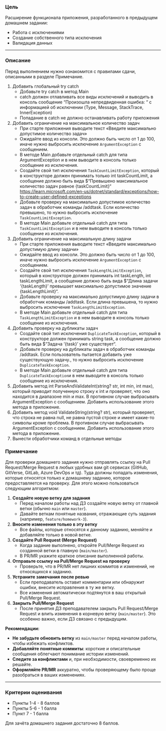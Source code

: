 ### Цель
    
Расширение функционала приложения, разработанного в предыдущем домашнем задании:

- Работа с исключениями
- Создание собственного типа исключения
- Валидация данных

---

### Описание

Перед выполнением нужно ознакомится с правилами сдачи, описанными в разделе Примечание.

1.  Добавить глобальный try catch
    - Добавьте try catch в метод Main
    - catch должен отлавливать все виды исключений и выводить в консоль сообщение “Произошла непредвиденная ошибка: “ с информацией об исключении (Type, Message, StackTrace, InnerException)
    - Попадание в catch не должно останавливать работу приложения
2.  Добавить ограничение на максимальное количество задач
    - При старте приложения выводите текст «Введите максимально допустимое количество задач»
    - Ожидайте ввод из консоли. Это должно быть число от 1 до 100, иначе нужно выбросить исключение `ArgumentException` с сообщением.
    - В методе Main добавьте отдельный catch для типа ArgumentException и в нем выводите в консоль только сообщение из исключения.
    - Создайте свой тип исключения `TaskCountLimitException`, который в конструкторе должен принимать только int taskCountLimit, а сообщение должно быть вида $“Превышено максимальное количество задач равное {taskCountLimit}“ https://learn.microsoft.com/en-us/dotnet/standard/exceptions/how-to-create-user-defined-exceptions
    - Добавьте проверку на максимально допустимое количество задач в обработчик команды /addtask. Если количество превышено, то нужно выбросить исключение `TaskCountLimitException`.
    - В методе Main добавьте отдельный catch для типа `TaskCountLimitException` и в нем выводите в консоль только сообщение из исключения.
3.  Добавить ограничение на максимальную длину задачи
    - При старте приложения выводите текст «Введите максимально допустимую длину задачи»
    - Ожидайте ввод из консоли. Это должно быть число от 1 до 100, иначе нужно выбросить исключение `ArgumentException` с сообщением.
    - Создайте свой тип исключения `TaskLengthLimitException`, который в конструкторе должен принимать int taskLength, int taskLengthLimit, а сообщение должно быть вида $“Длина задачи ‘{taskLength}’ превышает максимально допустимое значение {taskLengthLimit}“.
    - Добавьте проверку на максимально допустимую длину задачи в обработчик команды /addtask. Если длина превышена, то нужно выбросить исключение `TaskLengthLimitException`.
    - В методе Main добавьте отдельный catch для типа `TaskLengthLimitException` и в нем выводите в консоль только сообщение из исключения.
4.  Добавить проверку на дубликаты задач
    - Создайте свой тип исключения `DuplicateTaskException`, который в конструкторе должен принимать string task, а сообщение должно быть вида $“Задача ‘{task}’ уже существует“.
    - Добавьте проверку на дубликаты задач в обработчик команды /addtask. Если пользователь пытается добавить уже существующую задачу., то нужно выбросить исключение `DuplicateTaskException`.
    - В методе Main добавьте отдельный catch для типа `DuplicateTaskException`и в нем выводите в консоль только сообщение из исключения.
5.  Добавить метод int ParseAndValidateInt(string? str, int min, int max), который приводит полученную строку к int и проверяет, что оно находится в диапазоне min и max. В противном случае выбрасывать ArgumentException с сообщением. Добавить использование этого метода в приложение.
6.  Добавить метод void ValidateString(string? str), который проверяет, что строка не равна null, не равна пустой строке и имеет какие-то символы кроме проблема. В противном случае выбрасывать ArgumentException с сообщением. Добавить использование этого метода в приложение.
7.  Вынести обработчики команд в отдельные методы

### Примечание

Для проверки домашнего задания нужно отправлять ссылку на Pull Request/Merge Request в любых удобных вам git сервисах (GitHub, GitVerse, GitLab, Azure DevOps и тд). Туда должны попадать изменения, которые относятся только к домашнему заданию, которое предоставляется на проверку. Для этого можно пользоваться следующим алгоритмом:

1.  **Создайте новую ветку для задания**
    - Перед началом работы над ДЗ создайте новую ветку от главной ветки (обычно `main` или `master`).
    - Давайте веткам понятные названия, отражающие суть задания (например, `feature/homework-3`).
2.  **Вносите изменения только в эту ветку**
    - Все файлы, которые относятся к данному заданию, меняйте и добавляйте только в новой ветке.
3.  **Создайте Pull Request (Merge Request)**
    - Когда задание выполнено, откройте Pull/Merge Request из созданной ветки в главную (`main/master`).
    - В PR/MR укажите краткое описание выполненной работы.
4.  **Отправьте ссылку на Pull/Merge Request на проверку**
    - Проверьте, что в PR/MR нет лишних коммитов и изменений, не относящихся к заданию.
5.  **Устраните замечания после ревью**
    - Если преподаватель оставит комментарии или обнаружит ошибки, внесите исправления в ту же ветку.
    - Все изменения автоматически подтянутся в ваш открытый Pull/Merge Request.
6.  **Закрыть Pull/Merge Request**
    - После принятия ДЗ преподавателем закрыть Pull Request/Merge Request и влить изменения в корневую ветку (`main/master`). Это особенно важно, если ДЗ связано с предыдущим.

**Рекомендации:**
- **Не забудьте обновить ветку** из `main/master` перед началом работы, чтобы избежать конфликтов.
- **Добавляйте понятные коммиты**: короткие и описательные сообщения облегчают понимание истории изменений.
- **Следите за конфликтами** и, при необходимости, своевременно их решайте.
- **Оформляйте PR/MR** аккуратно, чтобы проверяющему было проще разобраться в ваших изменениях.

---

### Критерии оценивания

- Пункты 1-4 - 8 баллов
- Пункты 5-6 - 1 балла
- Пункт 7 - 1 балла

Для зачёта домашнего задания достаточно 8 баллов.